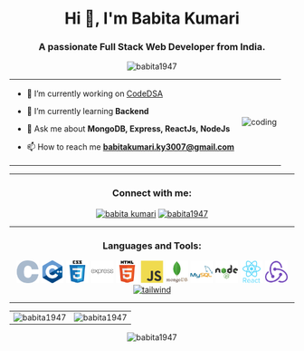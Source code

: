 <h1 align="center">Hi 👋, I'm Babita Kumari</h1>
<h3 align="center">A passionate Full Stack Web Developer from India.</h3>

<p align="center"> <img src="https://komarev.com/ghpvc/?username=babita1947&label=Profile%20views&color=0e75b6&style=flat" alt="babita1947" /> </p>

<div align="center">

<table>
  <tr>
    <td>

- 🔭 I’m currently working on [CodeDSA](https://github.com/Babita1947/codedsa)  
- 🌱 I’m currently learning **Backend**  
- 💬 Ask me about **MongoDB, Express, ReactJs, NodeJs**  
- 📫 How to reach me **babitakumari.ky3007@gmail.com**

   </td>
   <td align="right">
     <img src="https://img.freepik.com/free-vector/cute-girl-hacker-operating-laptop-cartoon-vector-icon-illustration-people-technology-isolated-flat_138676-9487.jpg?semt=ais_hybrid&w=740" alt="coding" width="300" />
   </td>
  </tr>
</table>

</div>


---

<h3 align="center">Connect with me:</h3>
<p align="center">
<a href="https://linkedin.com/in/babita kumari" target="blank"><img align="center" src="https://raw.githubusercontent.com/rahuldkjain/github-profile-readme-generator/master/src/images/icons/Social/linked-in-alt.svg" alt="babita kumari" height="30" width="40" /></a>
<a href="https://www.leetcode.com/babita1947" target="blank"><img align="center" src="https://raw.githubusercontent.com/rahuldkjain/github-profile-readme-generator/master/src/images/icons/Social/leet-code.svg" alt="babita1947" height="30" width="40" /></a>
</p>

---

<h3 align="center">Languages and Tools:</h3>
<p align="center">
  <a href="https://www.cprogramming.com/" target="_blank"><img src="https://raw.githubusercontent.com/devicons/devicon/master/icons/c/c-original.svg" alt="c" width="40" height="40"/></a>
  <a href="https://www.w3schools.com/cpp/" target="_blank"><img src="https://raw.githubusercontent.com/devicons/devicon/master/icons/cplusplus/cplusplus-original.svg" alt="cplusplus" width="40" height="40"/></a>
  <a href="https://www.w3schools.com/css/" target="_blank"><img src="https://raw.githubusercontent.com/devicons/devicon/master/icons/css3/css3-original-wordmark.svg" alt="css3" width="40" height="40"/></a>
  <a href="https://expressjs.com" target="_blank"><img src="https://raw.githubusercontent.com/devicons/devicon/master/icons/express/express-original-wordmark.svg" alt="express" width="40" height="40"/></a>
  <a href="https://www.w3.org/html/" target="_blank"><img src="https://raw.githubusercontent.com/devicons/devicon/master/icons/html5/html5-original-wordmark.svg" alt="html5" width="40" height="40"/></a>
  <a href="https://developer.mozilla.org/en-US/docs/Web/JavaScript" target="_blank"><img src="https://raw.githubusercontent.com/devicons/devicon/master/icons/javascript/javascript-original.svg" alt="javascript" width="40" height="40"/></a>
  <a href="https://www.mongodb.com/" target="_blank"><img src="https://raw.githubusercontent.com/devicons/devicon/master/icons/mongodb/mongodb-original-wordmark.svg" alt="mongodb" width="40" height="40"/></a>
  <a href="https://www.mysql.com/" target="_blank"><img src="https://raw.githubusercontent.com/devicons/devicon/master/icons/mysql/mysql-original-wordmark.svg" alt="mysql" width="40" height="40"/></a>
  <a href="https://nodejs.org" target="_blank"><img src="https://raw.githubusercontent.com/devicons/devicon/master/icons/nodejs/nodejs-original-wordmark.svg" alt="nodejs" width="40" height="40"/></a>
  <a href="https://reactjs.org/" target="_blank"><img src="https://raw.githubusercontent.com/devicons/devicon/master/icons/react/react-original-wordmark.svg" alt="react" width="40" height="40"/></a>
  <a href="https://redux.js.org" target="_blank"><img src="https://raw.githubusercontent.com/devicons/devicon/master/icons/redux/redux-original.svg" alt="redux" width="40" height="40"/></a>
  <a href="https://tailwindcss.com/" target="_blank"><img src="https://www.vectorlogo.zone/logos/tailwindcss/tailwindcss-icon.svg" alt="tailwind" width="40" height="40"/></a>
</p>


---

<table align="center">
  <tr>
    <td>
      <img src="https://github-readme-stats.vercel.app/api/top-langs?username=babita1947&show_icons=true&locale=en&layout=compact" alt="babita1947" />
    </td>
    <td>
      <img src="https://github-readme-stats.vercel.app/api?username=babita1947&show_icons=true&locale=en" alt="babita1947" />
    </td>
  </tr>
</table>

<p align="center">
  <img src="https://github-readme-streak-stats.herokuapp.com/?user=babita1947" alt="babita1947" />
</p>

